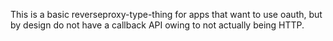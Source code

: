 This is a basic reverseproxy-type-thing for apps that want to use oauth, but by
design do not have a callback API owing to not actually being HTTP.
